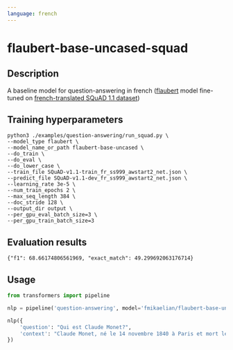 ```yaml
---
language: french
---
```


# flaubert-base-uncased-squad

## Description

A baseline model for question-answering in french ([flaubert](https://github.com/getalp/Flaubert) model fine-tuned on [french-translated SQuAD 1.1 dataset](https://github.com/Alikabbadj/French-SQuAD))

## Training hyperparameters

```shell
python3 ./examples/question-answering/run_squad.py \
--model_type flaubert \
--model_name_or_path flaubert-base-uncased \
--do_train \
--do_eval \
--do_lower_case \
--train_file SQuAD-v1.1-train_fr_ss999_awstart2_net.json \
--predict_file SQuAD-v1.1-dev_fr_ss999_awstart2_net.json \
--learning_rate 3e-5 \
--num_train_epochs 2 \
--max_seq_length 384 \
--doc_stride 128 \
--output_dir output \
--per_gpu_eval_batch_size=3 \
--per_gpu_train_batch_size=3
``` 

## Evaluation results

```shell
{"f1": 68.66174806561969, "exact_match": 49.299692063176714}
```

## Usage

```python
from transformers import pipeline

nlp = pipeline('question-answering', model='fmikaelian/flaubert-base-uncased-squad', tokenizer='fmikaelian/flaubert-base-uncased-squad')

nlp({
    'question': "Qui est Claude Monet?",
    'context': "Claude Monet, né le 14 novembre 1840 à Paris et mort le 5 décembre 1926 à Giverny, est un peintre français et l’un des fondateurs de l'impressionnisme."
})
```